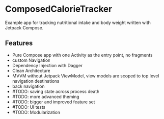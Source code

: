 # ComposedCalorieTracker
Example app for tracking nutritional intake and body weight written with Jetpack Compose.

## Features
- Pure Compose app with one Activity as the entry point, no fragments
- custom Navigation
- Dependency Injection with Dagger
- Clean Architecture
- MVVM without Jetpack ViewModel, view models are scoped to top level navigation destinations
- back navigation
- #TODO: saving state across process death
- #TODO: more advanced theming
- #TODO: bigger and improved feature set
- #TODO: UI tests
- #TODO: Modularization